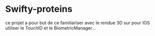 # Swifty-proteins
ce projet a pour but de ce familiariser avec le rendue 3D sur pour IOS utiliser le TouchID et le BiometricManager... 
